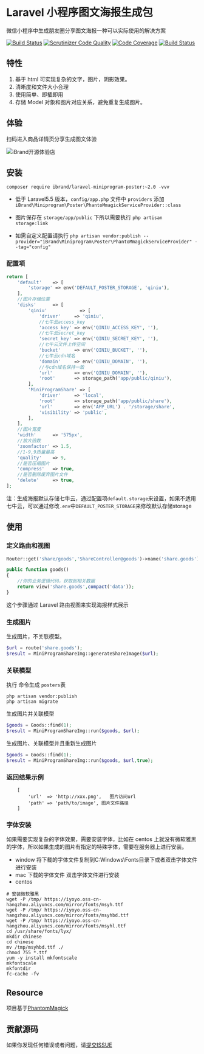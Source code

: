 # Laravel 小程序图文海报生成包

微信小程序中生成朋友圈分享图文海报一种可以实际使用的解决方案

[![Build Status](https://travis-ci.org/ibrandcc/laravel-miniprogram-poster.svg?branch=master)](https://travis-ci.org/ibrandcc/laravel-miniprogram-poster)
[![Scrutinizer Code Quality](https://scrutinizer-ci.com/g/ibrandcc/laravel-miniprogram-poster/badges/quality-score.png?b=master)](https://scrutinizer-ci.com/g/ibrandcc/laravel-miniprogram-poster/?branch=master)
[![Code Coverage](https://scrutinizer-ci.com/g/ibrandcc/laravel-miniprogram-poster/badges/coverage.png?b=master)](https://scrutinizer-ci.com/g/ibrandcc/laravel-miniprogram-poster/?branch=master)
[![Build Status](https://scrutinizer-ci.com/g/ibrandcc/laravel-miniprogram-poster/badges/build.png?b=master)](https://scrutinizer-ci.com/g/ibrandcc/laravel-miniprogram-poster/build-status/master)

## 特性

1. 基于 html 可实现复杂的文字，图片，阴影效果。 
2. 清晰度和文件大小合理
3. 使用简单、即插即用
4. 存储 Model 对象和图片对应关系，避免重复生成图片。

## 体验

扫码进入商品详情页分享生成图文体验

![iBrand开源体验店](https://iyoyo.oss-cn-hangzhou.aliyuncs.com/post/miniprogramcode/1.jpg)

## 安装
```
composer require ibrand/laravel-miniprogram-poster:~2.0 -vvv
```
- 低于 Laravel5.5 版本，`config/app.php` 文件中 `providers` 添加` iBrand\Miniprogram\Poster\PhantoMmagickServiceProvider::class`

- 图片保存在  `storage/app/public` 下所以需要执行  `php artisan storage:link`

- 如需自定义配置请执行 `php artisan vendor:publish --provider="iBrand\Miniprogram\Poster\PhantoMmagickServiceProvider" --tag="config"`

### 配置项

``` php
return [
	'default'    => [
		'storage' => env('DEFAULT_POSTER_STORAGE', 'qiniu'),
	],
	//图片存储位置
	'disks'      => [
		'qiniu'            => [
			'driver'     => 'qiniu',
			//七牛云access_key
			'access_key' => env('QINIU_ACCESS_KEY', ''),
			//七牛云secret_key
			'secret_key' => env('QINIU_SECRET_KEY', ''),
			//七牛云文件上传空间
			'bucket'     => env('QINIU_BUCKET', ''),
			//七牛云cdn域名
			'domain'     => env('QINIU_DOMAIN', ''),
			//与cdn域名保持一致
			'url'        => env('QINIU_DOMAIN', ''),
			'root'       => storage_path('app/public/qiniu'),
		],
		'MiniProgramShare' => [
			'driver'     => 'local',
			'root'       => storage_path('app/public/share'),
			'url'        => env('APP_URL') . '/storage/share',
			'visibility' => 'public',
		],
	],
	//图片宽度
	'width'      => '575px',
	//放大倍数
	'zoomfactor' => 1.5,
	//1-9,9质量最高
	'quality'    => 9,
	//是否压缩图片
	'compress'   => true,
	//是否删除废弃图片文件
	'delete'     => true,
];

```

注：生成海报默认存储七牛云，通过配置项`default.storage`来设置，如果不适用七牛云，可以通过修改`.env`中`DEFAULT_POSTER_STORAGE`来修改默认存储storage

## 使用

### 定义路由和视图

```php
Router::get('share/goods','ShareController@goods')->name('share.goods');

public function goods()
{
	//你的业务逻辑代码，获取到相关数据
    return view('share.goods',compact('data'));
}
```

这个步骤通过 Laravel 路由视图来实现海报样式展示

###  生成图片

生成图片，不关联模型。

```php
$url = route('share.goods');
$result = MiniProgramShareImg::generateShareImage($url);
```

### 关联模型

执行 命令生成 `posters`表
```
php artisan vendor:publish
php artisan migrate
```

生成图片并关联模型
```php
$goods = Goods::find(1);
$result = MiniProgramShareImg::run($goods, $url);
```
生成图片、关联模型并且重新生成图片
```php
$goods = Goods::find(1);
$result = MiniProgramShareImg::run($goods, $url,true);
```


### 返回结果示例
```
    [
        'url'  => 'http://xxx.png',   图片访问url
        'path' => 'path/to/image', 图片文件路径
    ]
```


### 字体安装

如果需要实现复杂的字体效果，需要安装字体，比如在 centos 上就没有微软雅黑的字体，所以如果生成的图片有指定的特殊字体，需要在服务器上进行安装。

* window 将下载的字体文件复制到C:Windows\Fonts目录下或者双击字体文件进行安装
* mac 下载的字体文件 双击字体文件进行安装
* centos
```
# 安装微软雅黑
wget -P /tmp/ https://iyoyo.oss-cn-hangzhou.aliyuncs.com/mirror/fonts/msyh.ttf
wget -P /tmp/ https://iyoyo.oss-cn-hangzhou.aliyuncs.com/mirror/fonts/msyhbd.ttf
wget -P /tmp/ https://iyoyo.oss-cn-hangzhou.aliyuncs.com/mirror/fonts/msyhl.ttf
cd /usr/share/fonts/lyx/
mkdir chinese
cd chinese
mv /tmp/msyhbd.ttf ./
chmod 755 *.ttf
yum -y install mkfontscale
mkfontscale
mkfontdir
fc-cache -fv
```

## Resource

项目基于[PhantomMagick](https://github.com/anam-hossain/phantommagick)

## 贡献源码

如果你发现任何错误或者问题，请[提交ISSUE](https://github.com/ibrandcc/laravel-miniprogram-poster/issues)
